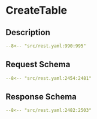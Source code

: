 # CreateTable

## Description

```yaml
--8<-- "src/rest.yaml:990:995"
```

## Request Schema

```yaml
--8<-- "src/rest.yaml:2454:2481"
```
## Response Schema

```yaml
--8<-- "src/rest.yaml:2482:2503"
```
